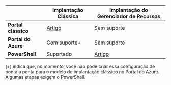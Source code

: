 | | **Implantação Clássica** | **Implantação do Gerenciador de Recursos** |
|----------------------------------------|--------------|------------------------|
| **Portal clássico** | [Artigo](../articles/vpn-gateway/vpn-gateway-point-to-site-create.md) | Sem suporte |
| **Portal do Azure** | Com suporte+ | Sem suporte |
| **PowerShell** | Suportado | [Artigo](../articles/vpn-gateway/vpn-gateway-howto-point-to-site-rm-ps.md)|

(+) indica que, no momento, você não pode criar essa configuração de ponta a ponta para o modelo de implantação clássico no Portal do Azure. Algumas etapas exigem o PowerShell.

<!---HONumber=AcomDC_0921_2016-->